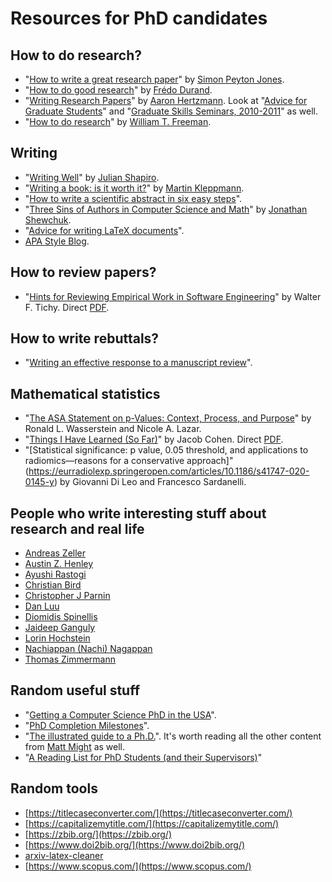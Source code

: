 # Resources for PhD candidates

## How to do research?

* "[How to write a great research paper](https://www.microsoft.com/en-us/research/academic-program/write-great-research-paper/)" by [Simon Peyton Jones](https://www.microsoft.com/en-us/research/people/simonpj/).
* "[How to do good research](https://people.csail.mit.edu/fredo/DoGoodResearch.pdf)" by [Frédo Durand](https://people.csail.mit.edu/fredo/student.html).
* "[Writing Research Papers](https://www.dgp.toronto.edu/~hertzman/courses/gradSkills/2010/writing.pdf)" by [Aaron Hertzmann](https://www.dgp.toronto.edu/~hertzman/). Look at "[Advice for Graduate Students](https://www.dgp.toronto.edu/~hertzman/advice/)" and "[Graduate Skills Seminars, 2010-2011](http://www.dgp.toronto.edu/~hertzman/courses/gradSkills/2010/)" as well.
* "[How to do research](https://people.csail.mit.edu/billf/publications/How_To_Do_Research.pdf)" by [William T. Freeman](https://billf.mit.edu/).

## Writing

* "[Writing Well](https://www.julian.com/guide/write/first-draft)" by [Julian Shapiro](https://www.julian.com/).
* "[Writing a book: is it worth it?](https://martin.kleppmann.com/2020/09/29/is-book-writing-worth-it.html)" by [Martin Kleppmann](https://martin.kleppmann.com/).
* "[How to write a scientific abstract in six easy steps](https://www.easterbrook.ca/steve/2010/01/how-to-write-a-scientific-abstract-in-six-easy-steps/)".
* "[Three Sins of Authors in Computer Science and Math](http://www.cs.cmu.edu/~jrs/sins.html)" by [Jonathan Shewchuk](http://www.cs.cmu.edu/~jrs/).
* "[Advice for writing LaTeX documents](https://github.com/dspinellis/latex-advice)".
* [APA Style Blog](https://apastyle.apa.org/blog).

## How to review papers?

* "[Hints for Reviewing Empirical Work in Software Engineering](https://dl.acm.org/doi/10.1023/A%3A1009844119158)" by Walter F. Tichy. Direct [PDF](https://selab.netlab.uky.edu/homepage/papers/tichy-overview.pdf).

## How to write rebuttals?

* "[Writing an effective response to a manuscript review](https://www.journals.uchicago.edu/doi/full/10.1086/688886)".

## Mathematical statistics

* "[The ASA Statement on p-Values: Context, Process, and Purpose](https://www.tandfonline.com/doi/full/10.1080/00031305.2016.1154108)" by Ronald L. Wasserstein and Nicole A. Lazar.
* "[Things I Have Learned (So Far)](https://doi.apa.org/doiLanding?doi=10.1037%2F0003-066X.45.12.1304)" by Jacob Cohen. Direct [PDF](https://tech.me.holycross.edu/files/2015/03/Cohen_1990.pdf).
* "[Statistical significance: p value, 0.05 threshold, and applications to radiomics—reasons for a conservative approach]"(https://eurradiolexp.springeropen.com/articles/10.1186/s41747-020-0145-y) by Giovanni Di Leo and Francesco Sardanelli.

## People who write interesting stuff about research and real life

* [Andreas Zeller](https://andreas-zeller.info/)
* [Austin Z. Henley](https://austinhenley.com/)
* [Ayushi Rastogi](https://ayushirastogi.github.io/)
* [Christian Bird](https://www.microsoft.com/en-us/research/people/cbird/)
* [Christopher J Parnin](https://www.chrisparnin.me/)
* [Dan Luu](https://danluu.com/)
* [Diomidis Spinellis](https://www.spinellis.gr/index.html.var)
* [Jaideep Ganguly](https://jganguly.github.io/)
* [Lorin Hochstein](http://lorinhochstein.org/)
* [Nachiappan (Nachi) Nagappan](https://nachinagappan.github.io/)
* [Thomas Zimmermann](https://thomas-zimmermann.com/)

## Random useful stuff

* "[Getting a Computer Science PhD in the USA](https://parentheticallyspeaking.org/articles/us-cs-phd-faq/)".
* "[PhD Completion Milestones](https://collaboration.csc.ncsu.edu/laurie/PhD.html)".
* "[The illustrated guide to a Ph.D.](https://matt.might.net/articles/phd-school-in-pictures/)". It's worth reading all the other content from [Matt Might](https://matt.might.net/) as well.
* "[A Reading List for PhD Students (and their Supervisors)](https://www2.dmst.aueb.gr/dds/res/phd/bib.htm)"

## Random tools

* [https://titlecaseconverter.com/](https://titlecaseconverter.com/)
* [https://capitalizemytitle.com/](https://capitalizemytitle.com/)
* [https://zbib.org/](https://zbib.org/)
* [https://www.doi2bib.org/](https://www.doi2bib.org/)
* [arxiv-latex-cleaner](https://github.com/google-research/arxiv-latex-cleaner)
* [https://www.scopus.com/](https://www.scopus.com/)
